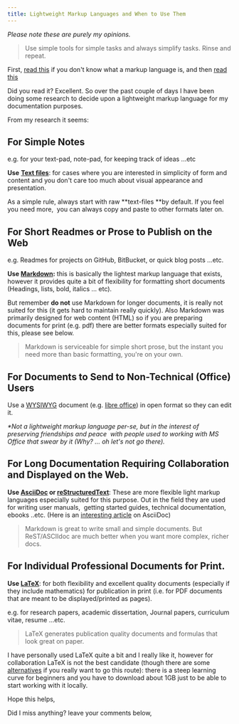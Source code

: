```yaml
---
title: Lightweight Markup Languages and When to Use Them
---
```


_Please note these are purely my opinions._

> Use simple tools for simple tasks and always simplify tasks. Rinse and repeat.

First, [read this](https://en.wikipedia.org/wiki/Markup_language) if you don't
know what a markup language is, and then 
[read this](https://en.wikipedia.org/wiki/Lightweight_markup_language) 

Did you read it? Excellent. So over the past couple of days I have been doing
some research to decide upon a lightweight markup language for my documentation
purposes.

From my research it seems:

## For Simple Notes

e.g. for your text-pad, note-pad, for keeping track of ideas ...etc

**Use** [**Text files**](https://en.wikipedia.org/wiki/Text_file): for cases
where you are interested in simplicity of form and content and you don't care
too much about visual appearance and presentation.

As a simple rule, always start with raw **text-files **by default. If you feel
you need more,  you can always copy and paste to other formats later on.

## For Short Readmes or Prose to Publish on the Web

e.g. Readmes for projects on GitHub, BitBucket, or quick blog posts ...etc.

**Use [Markdown](https://en.wikipedia.org/wiki/Markdown):** this is basically
the lightest markup language that exists, however it provides quite a bit of
flexibility for formatting short documents (Headings, lists, bold, italics ...
etc).

But remember **do not** use Markdown for longer documents, it is really not
suited for this (it gets hard to maintain really quickly). Also Markdown was
primarily designed for web content (HTML) so if you are preparing documents for
print (e.g. pdf) there are better formats especially suited for this, please see
below.

> Markdown is serviceable for simple short prose, but the instant you need more
> than basic formatting, you're on your own.

## For Documents to Send to Non-Technical (Office) Users

Use a [WYSIWYG](https://en.wikipedia.org/wiki/WYSIWYG) document 
(e.g. [libre office](https://en.wikipedia.org/wiki/LibreOffice)) 
in open format so they can edit it.

_*Not a lightweight markup language per-se, but in the interest of preserving
friendships and peace  with people used to working with MS Office that swear by
it (Why? ... oh let's not go there)._

## For Long Documentation Requiring Collaboration and Displayed on the Web.

**Use [AsciiDoc](http://www.methods.co.nz/asciidoc/) or
[reStructuredText](http://docutils.sourceforge.net/rst.html)**: These are more
flexible light markup languages especially suited for this purpose. Out in the
field they are used for writing user manuals,  getting started guides, technical
documentation, ebooks ..etc. (Here is an 
[interesting article](http://asciidoctor.org/docs/what-is-asciidoc/) on AsciiDoc)

> Markdown is great to write small and simple documents. But
> ReST/ASCIIdoc are much better when you want more complex, richer docs.

## For Individual Professional Documents for Print.

**Use [LaTeX](https://en.wikipedia.org/wiki/LaTeX)**: for both flexibility and
excellent quality documents (especially if they include mathematics) for
publication in print (i.e. for PDF documents that are meant to be
displayed/printed as pages).

e.g. for research papers, academic dissertation, Journal papers, curriculum
vitae, resume ...etc.

> LaTeX generates publication quality documents and formulas that look great on
> paper.

I have personally used LaTeX quite a bit and I really like it, however for
collaboration LaTeX is not the best candidate (though there are some
[alternatives](https://www.sharelatex.com/) if you really want to go this
route): there is a steep learning curve for beginners and you have to download
about 1GB just to be able to start working with it locally.

Hope this helps,

Did I miss anything? leave your comments below,
